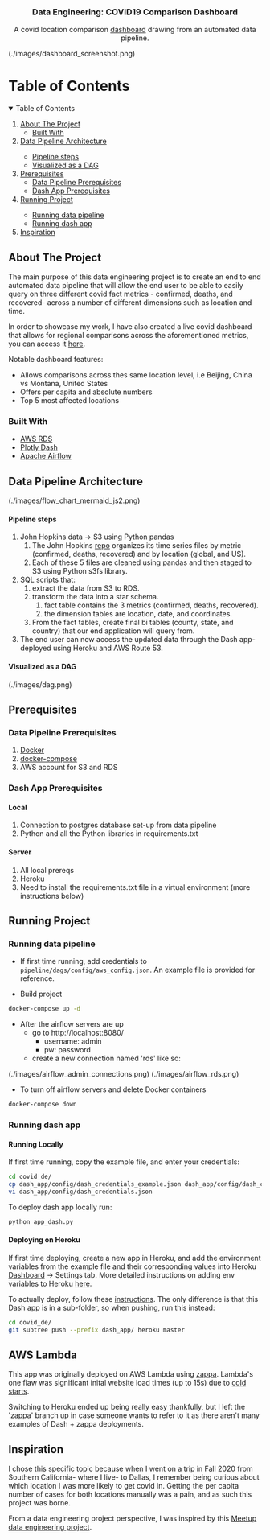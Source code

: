  
 <h3 align="center">Data Engineering: COVID19 Comparison Dashboard</h3>
<p align="center">
	A covid location comparison 
	<a href="https://dashboard.covid19compared.com/">dashboard</a>
	drawing from an automated data pipeline.
</p>

(./images/dashboard_screenshot.png)

# Table of Contents
<details open="open">
	<summary>Table of Contents</summary>
	<ol>
		<li>
			<a href="#about-the-project">About The Project</a>
			<ul>
				<li><a href="#built-with">Built With</a></li>
			</ul>
		</li>
		<li>
			<a href="#data-pipeline-architecture">Data Pipeline Architecture</a>
		</li>
			<ul>
				<li><a href="#pipeline-steps">Pipeline steps</a></li>
				<li><a href="#visualized-as-a-dag">Visualized as a DAG</a></li>
			</ul>
		<li>
			<a href="#prerequisites">Prerequisites</a>
			<ul>
				<li><a href="#data-pipeline-prerequisites">Data Pipeline Prerequisites</a></li>
				<li><a href="#dash-app-prerequisites">Dash App Prerequisites</a></li>
			</ul>
		</li>
		<li><a href="#running-project">Running Project</a></li>
			<ul>
				<li><a href="#running-data-pipeline">Running data pipeline</a></li>
				<li><a href="#running-dash-app">Running dash app</a></li>
			</ul>
		<li><a href="#inspiration">Inspiration</a></li>
	</ol>
</details>


## About The Project

The main purpose of this data engineering project is to create an end to end automated data pipeline that will allow the end user to be able to easily query on three different covid fact metrics - confirmed, deaths, and recovered- across a number of different dimensions such as location and time. 

In order to showcase my work, I have also created a live covid dashboard that allows for regional comparisons across the aforementioned metrics, you can access it [here](https://dashboard.covid19compared.com).

Notable dashboard features:
- Allows comparisons across thes same location level, i.e Beijing, China vs Montana, United States
- Offers per capita and absolute numbers
- Top 5 most affected locations

### Built With
* [AWS RDS](https://aws.amazon.com/rds/)
* [Plotly Dash](https://plotly.com/dash/)
* [Apache Airflow](https://airflow.apache.org/)

## Data Pipeline Architecture 

(./images/flow_chart_mermaid_js2.png)

#### Pipeline steps
1. John Hopkins data -> S3 using Python pandas  
	1. The John Hopkins [repo](https://github.com/CSSEGISandData/COVID-19/tree/master/csse_covid_19_data/csse_covid_19_time_series) organizes its time series files by metric (confirmed, deaths, recovered) and by location (global, and US).
	2. Each of these 5 files are cleaned using pandas and then staged to S3 using Python s3fs library.
2. SQL scripts that:
	1. extract the data from S3 to RDS.
	2. transform the data into a star schema.
		1. 	fact table contains the 3 metrics (confirmed, deaths, recovered).
		2. the dimension tables are location, date, and coordinates.
	3. From the fact tables, create final bi tables (county, state, and country) that our end application will query from.
3. The end user can now access the updated data through the Dash app- deployed using Heroku and AWS Route 53.

#### Visualized as a DAG

(./images/dag.png)

## Prerequisites

### Data Pipeline Prerequisites
1. [Docker](https://docs.docker.com/get-docker/)
2. [docker-compose](https://docs.docker.com/compose/install/)
3. AWS account for S3 and RDS

### Dash App Prerequisites

#### Local
1. Connection to postgres database set-up from data pipeline
2. Python and all the Python libraries in requirements.txt

#### Server
1. All local prereqs
2. Heroku
3. Need to install the requirements.txt file in a virtual environment (more instructions below)

## Running Project

### Running data pipeline
- If first time running, add credentials to `pipeline/dags/config/aws_config.json`. An example file is provided for reference.

- Build project

``` sh
docker-compose up -d
```


* After the  airflow servers are up
	- go to http://localhost:8080/
		- username: admin
		- pw: password 
	- create a new connection named 'rds' like so:

(./images/airflow_admin_connections.png)
(./images/airflow_rds.png)

- To turn off airflow servers and delete Docker containers

``` sh
docker-compose down
```

### Running dash app

#### Running Locally
If first time running, copy the example file, and enter your credentials:
``` bash
cd covid_de/
cp dash_app/config/dash_credentials_example.json dash_app/config/dash_credentials.json
vi dash_app/config/dash_credentials.json
```

To deploy dash app locally run:
``` python
python app_dash.py
```

#### Deploying on Heroku
If first time deploying, create a new app in Heroku, and add the environment variables from the example file and their corresponding values into Heroku [Dashboard](https://dashboard.heroku.com/apps) -> Settings tab. More detailed instructions on adding env variables to Heroku [here](https://devcenter.heroku.com/articles/config-vars#using-the-heroku-dashboard).

To actually deploy, follow these [instructions](https://dash.plotly.com/deployment).
The only difference is that this Dash app is in a sub-folder, so when pushing, run this instead:
```bash
cd covid_de/
git subtree push --prefix dash_app/ heroku master
```

## AWS Lambda
This app was originally deployed on AWS Lambda using [zappa](https://github.com/Miserlou/Zappa).
Lambda's one flaw was significant inital website load times (up to 15s) due to [cold starts](https://towardsdatascience.com/avoiding-cold-starts-on-aws-lambda-for-a-long-running-api-request-15b8194f2e01).

Switching to Heroku ended up being really easy thankfully, but I left the 'zappa' branch up in case someone wants to refer to it as there aren't many examples of Dash + zappa deployments.

## Inspiration

I chose this specific topic because when I went on a trip in Fall 2020 from Southern California- where I live- to Dallas, I remember being curious about which location I was more likely to get covid in.  Getting the per capita number of cases for both locations manually was a pain, and as such this project was borne.

From a data engineering project perspective, I was inspired by this [Meetup data engineering project](https://josephwibowo.github.io/Meetup_Analytics/).


